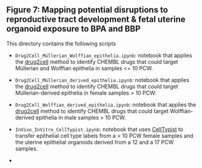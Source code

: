 ## Figure 7: Mapping potential disruptions to reproductive tract development & fetal uterine organoid exposure to BPA and BBP

This directory contains the following scripts 

- `Drug2Cell_Müllerian_Wolffian_epithelia.ipynb`: notebook that applies the [drug2cell](https://github.com/Teichlab/drug2cell) method to identify CHEMBL drugs that could target Müllerian and Wolffian epithelia in samples <= 10 PCW.
  
- `Drug2Cell_Müllerian_derived_epithelia.ipynb`: notebook that applies the [drug2cell](https://github.com/Teichlab/drug2cell) method to identify CHEMBL drugs that could target Müllerian-derived epithelia in female samples > 10 PCW.
  
- `Drug2Cell_Wolffian_derived_epithelia.ipynb`: notebook that applies the [drug2cell](https://github.com/Teichlab/drug2cell) method to identify CHEMBL drugs that could target Wolffian-derived epithelia in male samples > 10 PCW.
  
- `InVivo_InVitro_CellTypist.ipynb`: notebook that uses [CellTypist](https://github.com/Teichlab/celltypist) to transfer epithelial cell type labels from a > 10 PCW female samples and the uterine epithelial organoids derived from a 12 and a 17 PCW samples.

- 


